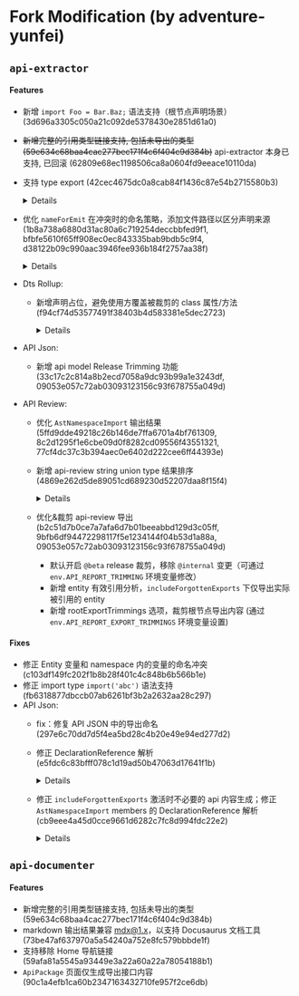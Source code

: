 # Fork Modification (by adventure-yunfei)

## `api-extractor`

#### Features
- 新增 `import Foo = Bar.Baz;` 语法支持（根节点声明场景）(3d696a3305c050a21c092de5378430e2851d61a0)
- ~~新增完整的引用类型链接支持, 包括未导出的类型 (59e634c68baa4cac277bec171f4c6f404c9d384b)~~ api-extractor 本身已支持, 已回滚 (62809e68ec1198506ca8a0604fd9eeace10110da)
- 支持 type export (42cec4675dc0a8cab84f1436c87e54b2715580b3)
  <details>

  输入类型：
  ```ts
  // foo.d.ts
  export declare class Foo { }
  // index.d.ts
  import type { ExternalClass } from 'external-module';
  import type * as FooModule from './foo';

  export { ExternalClass };
  export type { ExternalClass as ExternalClass2 } from 'external-module';

  export { FooModule as FooModule };
  export type * from './foo';
  ```

  输出类型（优化前没有 export type 输出）：
  ```ts
  import { ExternalClass } from 'external-module';

  export type { ExternalClass }
  export type { ExternalClass as ExternalClass2 }

  declare class Foo {
  }
  export type { Foo }

  declare namespace FooModule {
    export { Foo }
  }
  export type { FooModule }

  export { }
  ```

  </details
- 优化 `nameForEmit` 在冲突时的命名策略，添加文件路径以区分声明来源 (1b8a738a6880d31ac80a6c719254deccbbfed9f1, bfbfe5610f65ff908ec0ec843335bab9bdb5c9f4, d38122b09c990aac3946fee936b184f2757aa38f)
  <details>

    输入类型：
    ```ts
    // propA.d.ts
    export interface Prop {}
    // propB.d.ts
    export interface Prop {}
    // index.d.ts
    import { Prop as PropA } from './propA';
    import { Prop as PropB } from './propB';
    export declare class Foo {
      prop: PropA | PropB;
    }
    ```

    优化前的 dts 输出：
    ```ts
    interface Prop {}
    interface Prop_2 {}
    export declare class Foo {
      prop: Prop | Prop_2;
    }
    export {};
    ```

    优化后的 dts 输出：
    ```ts
    interface Prop__propA {}
    interface Prop__propB {}
    export declare class Foo {
      prop: Prop__propA | Prop__propB;
    }
    export {};
    ```

    冲突概率也会更小，输出文件不会频繁大面积变更。

  </details>
- Dts Rollup:
  - 新增声明占位，避免使用方覆盖被裁剪的 class 属性/方法 (f94cf74d53577491f38403b4d583381e5dec2723)
    <details>

      dts 输入：
      ```ts
      declare class Foo {
        /** @internal */
        trimmed_property: number;
        /** @internal */
        trimmed_func(param: string): boolean;
      }
      ```

      dts rollup 输出 (beta 裁剪):
      ```ts
      declare class Foo {
        protected trimmed_property: never;
        protected trimmed_func: never;
      }
      ```

    </details>
- API Json:
  - 新增 api model Release Trimming 功能 (33c17c2c814a8b2ecd7058a9dc93b99a1e3243df, 09053e057c72ab03093123156c93f678755a049d)
- API Review:
  - 优化 `AstNamespaceImport` 输出结果 (5ffd9dde49218c26b146de7ffa6701a4bf761309, 8c2d1295f1e6cbe09d0f8282cd09556f43551321, 77cf4dc37c3b394aec0e6402d222cee6ff44393e)
  - 新增 api-review string union type 结果排序 (4869e262d5de89051cd689230d52207daa8f15f4)
    <details>

      输入类型：
      ```ts
      export type Foo = 'b' | 'c' | 'a';
      ```

      优化前的 dts 输出：
      ```ts
      export type Foo = 'b' | 'c' | 'a';
      export {};
      ```

      优化后的 dts 输出：
      ```ts
      export type Foo = 'a' | 'b' | 'c';
      export {};
      ```

      某些情况下 ts 会自动编译产出一些 string union 类型（比如 `Omit` 类型），这些 string 类型有时候会变更顺序，导致不必要的 api review 变更；排序可以消除这类变更。

    </details>
  - 优化&裁剪 api-review 导出 (b2c51d7b0ce7a7afa6d7b01beeabbd129d3c05ff, 9bfb6df94472298117f5e1234144f04b53d1a88a, 09053e057c72ab03093123156c93f678755a049d)
    - 默认开启 `@beta` release 裁剪，移除 `@internal` 变更（可通过 `env.API_REPORT_TRIMMING` 环境变量修改）
    - 新增 entity 有效引用分析，`includeForgottenExports` 下仅导出实际被引用的 entity
    - 新增 rootExportTrimmings 选项，裁剪根节点导出内容 (通过 `env.API_REPORT_EXPORT_TRIMMINGS` 环境变量设置)

#### Fixes
- 修正 Entity 变量和 namespace 内的变量的命名冲突 (c103df149fc202f1b8b28f401c4c848b6b566b1e)
- 修正 import type `import('abc')` 语法支持 (fb6318877dbccb07ab6261bf3b2a2632aa28c297)
- API Json:
  - fix：修复 API JSON 中的导出命名 (297e6c70dd7d5f4ea5bd28c4b20e49e94ed277d2)
  - 修正 DeclarationReference 解析 (e5fdc6c83bfff078c1d19ad50b47063d17641f1b)
    <details>

      此前的错误场景：
      ```ts
      // 原始文件：index.ts
      interface ConstructorOf<T> {
        new (...args: any[]): T;
      }
      function createSomeBaseClass<T>(): ConstructorOf<T> {
        return class {} as ConstructorOf<T>;
      }

      export class Foo extends createSomeBaseClass<{ prop: number }>() {}

      // 编译出 dts 文件：index.d.ts
      interface ConstructorOf<T> {
        new (...args: any[]): T;
      }
      declare const Foo_base: ConstructorOf<{
        prop: number;
      }>;
      export declare class Foo extends Foo_base {
      }
      export {};
      ```

      此时使用 api-extractor (并配置`"includeForgottenExports": true`) 编译，`extends Foo_base` 中的 Foo_base 的 DeclarationReference 引用链接生成错误，导致找不到实际对象。

    </details>
  - 修正 `includeForgottenExports` 激活时不必要的 api 内容生成；修正 `AstNamespaceImport` members 的 DeclarationReference 解析 (cb9eee4a45d0cce9661d6282c7fc8d994fdc22e2)
    <details>

      此前的错误场景：
      ```ts
      // 原始文件: index.ts
      import * as FooModule from './foo-reexport';
      export { FooModule }
      // 原始文件: foo.ts
      export class OriginClass {}
      export class Foo {
        declare fooProp: OriginClass;
      }
      // 原始文件: foo-reexport.ts
      import { OriginClass as AnotherClass, Foo } from './foo';
      export { AnotherClass, Foo };
      ```

      - 问题1: 激活 `includeForgottenExports` 时，除了正常的 namespace 节点树 (`FooModule.AnotherClass`/`FooModule.Foo`) 外，还会额外在根节点生成重复的 `~OriginClass`/`~Foo` 节点
      - 问题2: 解析 DeclarationReference 时，没有考虑 `AstNamespaceImport`, 导致在 `Foo.fooProp` 中生成了无效的 `FooModule.OriginClass` 引用路径

    </details>

## `api-documenter`

#### Features
- 新增完整的引用类型链接支持, 包括未导出的类型 (59e634c68baa4cac277bec171f4c6f404c9d384b)
- markdown 输出结果兼容 mdx@1.x，以支持 Docusaurus 文档工具 (73be47af637970a5a54240a752e8fc579bbbde1f)
- 支持移除 Home 导航链接 (59afa81a5545a93449e3a22a60a22a78054188b1)
- `ApiPackage` 页面仅生成导出接口内容 (90c1a4efb1ca60b2347163432710fe957f2ce6db)
